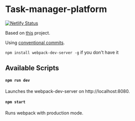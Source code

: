 # Task-manager-platform
[![Netlify Status](https://api.netlify.com/api/v1/badges/7e389998-c1f3-4ea1-b23a-004a676e9e1f/deploy-status)](https://app.netlify.com/sites/taskmanager-radu/deploys)

Based on [this](https://www.behance.net/gallery/94896375/Task-manager-platform-UXUI?tracking_source=search_projects_recommended%7Cdashboard) project.

Using [conventional commits](https://www.conventionalcommits.org/en/v1.0.0-beta.2/).

`npm install webpack-dev-server -g` if you don't have it

## Available Scripts

#### `npm run dev`

Launches the webpack-dev-server on http://localhost:8080.<br />

#### `npm start`

Runs webpack with production mode.

